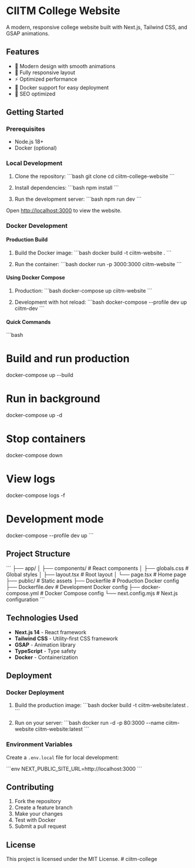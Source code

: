 # CIITM College Website

A modern, responsive college website built with Next.js, Tailwind CSS, and GSAP animations.

## Features

- 🎨 Modern design with smooth animations
- 📱 Fully responsive layout
- ⚡ Optimized performance
- 🔧 Docker support for easy deployment
- 🎯 SEO optimized

## Getting Started

### Prerequisites

- Node.js 18+ 
- Docker (optional)

### Local Development

1. Clone the repository:
\`\`\`bash
git clone <repository-url>
cd ciitm-college-website
\`\`\`

2. Install dependencies:
\`\`\`bash
npm install
\`\`\`

3. Run the development server:
\`\`\`bash
npm run dev
\`\`\`

Open [http://localhost:3000](http://localhost:3000) to view the website.

### Docker Development

#### Production Build

1. Build the Docker image:
\`\`\`bash
docker build -t ciitm-website .
\`\`\`

2. Run the container:
\`\`\`bash
docker run -p 3000:3000 ciitm-website
\`\`\`

#### Using Docker Compose

1. Production:
\`\`\`bash
docker-compose up ciitm-website
\`\`\`

2. Development with hot reload:
\`\`\`bash
docker-compose --profile dev up ciitm-dev
\`\`\`

#### Quick Commands

\`\`\`bash
# Build and run production
docker-compose up --build

# Run in background
docker-compose up -d

# Stop containers
docker-compose down

# View logs
docker-compose logs -f

# Development mode
docker-compose --profile dev up
\`\`\`

## Project Structure

\`\`\`
├── app/
│   ├── components/          # React components
│   ├── globals.css         # Global styles
│   ├── layout.tsx          # Root layout
│   └── page.tsx            # Home page
├── public/                 # Static assets
├── Dockerfile              # Production Docker config
├── Dockerfile.dev          # Development Docker config
├── docker-compose.yml      # Docker Compose config
└── next.config.mjs         # Next.js configuration
\`\`\`

## Technologies Used

- **Next.js 14** - React framework
- **Tailwind CSS** - Utility-first CSS framework
- **GSAP** - Animation library
- **TypeScript** - Type safety
- **Docker** - Containerization

## Deployment

### Docker Deployment

1. Build the production image:
\`\`\`bash
docker build -t ciitm-website:latest .
\`\`\`

2. Run on your server:
\`\`\`bash
docker run -d -p 80:3000 --name ciitm-website ciitm-website:latest
\`\`\`

### Environment Variables

Create a `.env.local` file for local development:

\`\`\`env
NEXT_PUBLIC_SITE_URL=http://localhost:3000
\`\`\`

## Contributing

1. Fork the repository
2. Create a feature branch
3. Make your changes
4. Test with Docker
5. Submit a pull request

## License

This project is licensed under the MIT License.
#   c i i t m - c o l l e g e 
 
 
